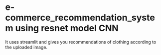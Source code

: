 # e-commerce_recommendation_system using resnet model CNN
It uses streamlit and  gives you recommendations of clothing according to the uploaded image.
